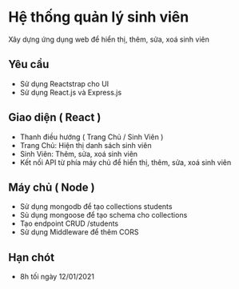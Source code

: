 # Hệ thống quản lý sinh viên
Xây dựng ứng dụng web để hiển thị, thêm, sửa, xoá sinh viên
## Yêu cầu
* Sử dụng Reactstrap cho UI
* Sử dụng React.js và Express.js
## Giao diện ( React )
* Thanh điều hướng ( Trang Chủ / Sinh Viên )
* Trang Chủ: Hiện thị danh sách sinh viên
* Sinh Viên: Thêm, sửa, xoá sinh viên
* Kết nối API từ phía máy chủ để hiển thị, thêm, sửa, xoá sinh viên
## Máy chủ ( Node )
* Sử dụng mongodb để tạo collections students
* Sủ dụng mongoose để tạo schema cho collections
* Tạo endpoint CRUD /students
* Sử dụng Middleware để thêm CORS
## Hạn chót
* 8h tối ngày 12/01/2021
